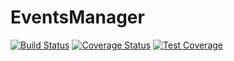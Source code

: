 # EventsManager
[![Build Status](https://travis-ci.org/FaithAdekunle/EventsManager.svg?branch=develop)](https://travis-ci.org/FaithAdekunle/EventsManager)
[![Coverage Status](https://coveralls.io/repos/github/FaithAdekunle/EventsManager/badge.svg?branch=feature%2Fcoveralls)](https://coveralls.io/github/FaithAdekunle/EventsManager?branch=feature%2Fcoveralls)
[![Test Coverage](https://api.codeclimate.com/v1/badges/a99a88d28ad37a79dbf6/test_coverage)](https://codeclimate.com/github/codeclimate/codeclimate/test_coverage)
